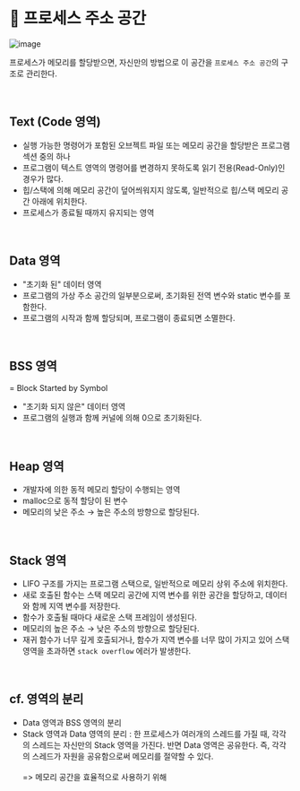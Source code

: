 # 📍 프로세스 주소 공간

![image](https://user-images.githubusercontent.com/78673570/183587948-fc3b818d-b12d-433a-ba32-7a0e334e3d44.png)

프로세스가 메모리를 할당받으면, 자신만의 방법으로 이 공간을 `프로세스 주소 공간`의 구조로 관리한다.

<br>

## Text (Code 영역)

- 실행 가능한 명령어가 포함된 오브젝트 파일 또는 메모리 공간을 할당받은 프로그램 섹션 중의 하나
- 프로그램이 텍스트 영역의 명령어를 변경하지 못하도록 읽기 전용(Read-Only)인 경우가 많다.
- 힙/스택에 의해 메모리 공간이 덮어씌워지지 않도록, 일반적으로 힙/스택 메모리 공간 아래에 위치한다.
- 프로세스가 종료될 때까지 유지되는 영역

<br>

## Data 영역

- "초기화 된" 데이터 영역
- 프로그램의 가상 주소 공간의 일부분으로써, 초기화된 전역 변수와 static 변수를 포함한다.
- 프로그램의 시작과 함께 할당되며, 프로그램이 종료되면 소멸한다.

<br>

## BSS 영역

= Block Started by Symbol

- "초기화 되지 않은" 데이터 영역
- 프로그램의 실행과 함께 커널에 의해 0으로 초기화된다.

<br>

## Heap 영역

- 개발자에 의한 동적 메모리 할당이 수행되는 영역
- malloc으로 동적 할당이 된 변수
- 메모리의 낮은 주소 → 높은 주소의 방향으로 할당된다.

<br>

## Stack 영역

- LIFO 구조를 가지는 프로그램 스택으로, 일반적으로 메모리 상위 주소에 위치한다.
- 새로 호출된 함수는 스택 메모리 공간에 지역 변수를 위한 공간을 할당하고, 데이터와 함께 지역 변수를 저장한다.
- 함수가 호출될 때마다 새로운 스택 프레임이 생성된다.
- 메모리의 높은 주소 → 낮은 주소의 방향으로 할당된다.
- 재귀 함수가 너무 깊게 호출되거나, 함수가 지역 변수를 너무 많이 가지고 있어 스택 영역을 초과하면 `stack overflow` 에러가 발생한다.

<br>

## cf. 영역의 분리

- Data 영역과 BSS 영역의 분리
- Stack 영역과 Data 영역의 분리 : 한 프로세스가 여러개의 스레드를 가질 때, 각각의 스레드는 자신만의 Stack 영역을 가진다.
반면 Data 영역은 공유한다. 즉, 각각의 스레드가 자원을 공유함으로써 메모리를 절약할 수 있다. <br><br> => 메모리 공간을 효율적으로 사용하기 위해
